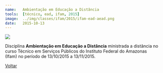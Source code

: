 ```yaml
---
name:  	Ambientação em Educação a Distância
tools: 	[técnico, ead, ifam, 2015]
image: 	../img/classes/ifam/2015/ifam-ead-aead.png
date: 	2015-10-13
---
```


![](../img/classes/ifam/2015/ifam-ead-aead.png)

Disciplina **Ambientação em Educação a Distância** ministrada a distância no curso Técnico em Serviços Públicos do Instituto Federal do Amazonas (Ifam) no período de 13/10/2015 a 13/11/2015.

<p class="text-center">
	<a class="btn btn-outline-primary mt-1" href="{{ site.baseurl }}/classes/">Voltar</a>
</p>